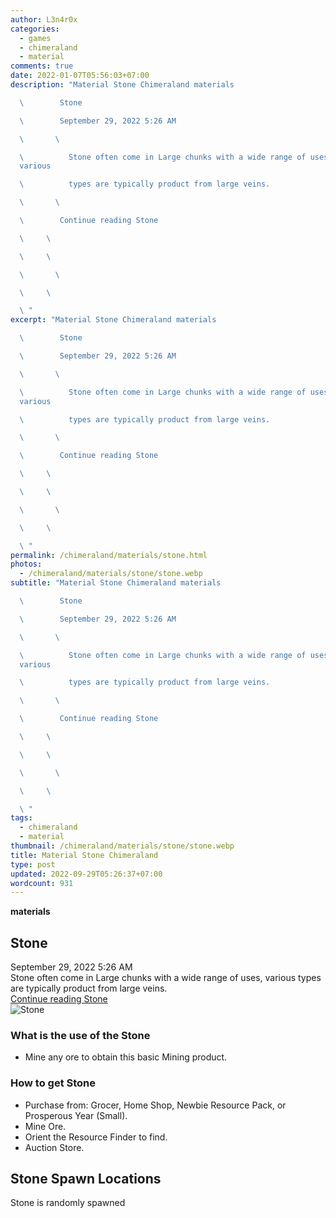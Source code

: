 ```yaml
---
author: L3n4r0x
categories:
  - games
  - chimeraland
  - material
comments: true
date: 2022-01-07T05:56:03+07:00
description: "Material Stone Chimeraland materials

  \        Stone

  \        September 29, 2022 5:26 AM

  \       \ 

  \          Stone often come in Large chunks with a wide range of uses,
  various

  \          types are typically product from large veins.

  \       \ 

  \        Continue reading Stone

  \     \ 

  \     \ 

  \       \ 

  \     \ 

  \ "
excerpt: "Material Stone Chimeraland materials

  \        Stone

  \        September 29, 2022 5:26 AM

  \       \ 

  \          Stone often come in Large chunks with a wide range of uses,
  various

  \          types are typically product from large veins.

  \       \ 

  \        Continue reading Stone

  \     \ 

  \     \ 

  \       \ 

  \     \ 

  \ "
permalink: /chimeraland/materials/stone.html
photos:
  - /chimeraland/materials/stone/stone.webp
subtitle: "Material Stone Chimeraland materials

  \        Stone

  \        September 29, 2022 5:26 AM

  \       \ 

  \          Stone often come in Large chunks with a wide range of uses,
  various

  \          types are typically product from large veins.

  \       \ 

  \        Continue reading Stone

  \     \ 

  \     \ 

  \       \ 

  \     \ 

  \ "
tags:
  - chimeraland
  - material
thumbnail: /chimeraland/materials/stone/stone.webp
title: Material Stone Chimeraland
type: post
updated: 2022-09-29T05:26:37+07:00
wordcount: 931
---
```


<link
  rel="stylesheet"
  href="https://rawcdn.githack.com/dimaslanjaka/Web-Manajemen/870a349/css/bootstrap-5-3-0-alpha3-wrapper.css"
/>
<section id="bootstrap-wrapper">
  <div data-bs-theme="dark">
    <div
      class="row g-0 border rounded overflow-hidden flex-md-row mb-4 shadow-sm position-relative bg-dark text-light"
    >
      <div class="col p-4 d-flex flex-column position-static">
        <strong class="d-inline-block mb-2 text-success">materials</strong>
        <h2 class="mb-0">Stone</h2>
        <div class="mb-1 text-muted">September 29, 2022 5:26 AM</div>
        <div class="mb-2 border p-1">
          Stone often come in Large chunks with a wide range of uses, various
          types are typically product from large veins.
        </div>
        <a
          href="/chimeraland/materials/stone.html"
          class="stretched-link d-none text-primary"
          >Continue reading Stone</a
        >
      </div>
      <div class="col-auto d-none d-md-block d-lg-block">
        <img
          src="https://www.webmanajemen.com/chimeraland/materials/stone/stone.webp"
          alt="Stone"
        />
      </div>
    </div>
    <div class="row">
      <div class="col-lg-6 col-12 mb-2">
        <div class="card">
          <div class="card-body">
            <h3 class="card-title">What is the use of the Stone</h3>
            <div class="card-text">
              <ul>
                <li>Mine any ore to obtain this basic Mining product.</li>
              </ul>
            </div>
          </div>
        </div>
      </div>
      <div class="col-lg-6 col-12 mb-2">
        <div class="card">
          <div class="card-body">
            <h3 class="card-title">How to get Stone</h3>
            <div class="card-text">
              <ul>
                <li>
                  Purchase from: Grocer, Home Shop, Newbie Resource Pack, or
                  Prosperous Year (Small).
                </li>
                <li>Mine Ore.</li>
                <li>Orient the Resource Finder to find.</li>
                <li>Auction Store.</li>
              </ul>
            </div>
          </div>
        </div>
      </div>
      <div class="col-12 mb-2">
        <h2>Stone Spawn Locations</h2>
        <p>Stone is randomly spawned</p>
      </div>
    </div>
  </div>
</section>
